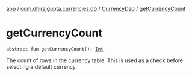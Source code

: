 [app](../../index.md) / [com.dhirajgupta.currencies.db](../index.md) / [CurrencyDao](index.md) / [getCurrencyCount](./get-currency-count.md)

# getCurrencyCount

`abstract fun getCurrencyCount(): `[`Int`](https://kotlinlang.org/api/latest/jvm/stdlib/kotlin/-int/index.html)

The count of rows in the currency table. This is used as a check before selecting a default currency.

